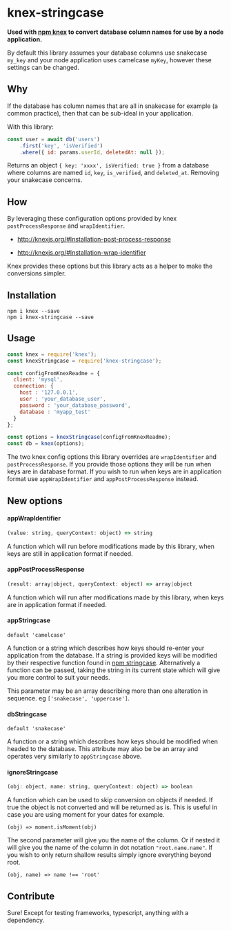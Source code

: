 # knex-stringcase

**Used with [npm knex](https://www.npmjs.com/package/knex) to convert database column names for use by a node application.**

By default this library assumes your database columns use snakecase `my_key` and your node application uses camelcase `myKey`, however these settings can be changed.

## Why

If the database has column names that are all in snakecase for example (a common practice), then that can be sub-ideal in your application.

With this library:

```javascript
const user = await db('users')
    .first('key', 'isVerified')
    .where({ id: params.userId, deletedAt: null });
```

Returns an object `{ key: 'xxxx', isVerified: true }` from a database where columns are named `id`, `key`, `is_verified`, and `deleted_at`. Removing your snakecase concerns.

## How

By leveraging these configuration options provided by knex `postProcessResponse` and `wrapIdentifier`.

* http://knexjs.org/#Installation-post-process-response

* http://knexjs.org/#Installation-wrap-identifier

Knex provides these options but this library acts as a helper to make the conversions simpler.

## Installation

```
npm i knex --save
npm i knex-stringcase --save
```

## Usage

```javascript
const knex = require('knex');
const knexStringcase = require('knex-stringcase');

const configFromKnexReadme = {
  client: 'mysql',
  connection: {
    host : '127.0.0.1',
    user : 'your_database_user',
    password : 'your_database_password',
    database : 'myapp_test'
  }
};

const options = knexStringcase(configFromKnexReadme);
const db = knex(options);
```

The two knex config options this library overrides are `wrapIdentifier` and `postProcessResponse`. If you provide those options they will be run when keys are in database format. If you wish to run when keys are in application format use `appWrapIdentifier` and `appPostProcessResponse` instead.

## New options

#### appWrapIdentifier

```javascript
(value: string, queryContext: object) => string
```

A function which will run before modifications made by this library, when keys are still in application format if needed.

#### appPostProcessResponse

```javascript
(result: array|object, queryContext: object) => array|object
```

A function which will run after modifications made by this library, when keys are in application format if needed.

#### appStringcase

```
default 'camelcase'
```

A function or a string which describes how keys should re-enter your application from the database. If a string is provided keys will be modified by their respective function found in [npm stringcase](https://www.npmjs.com/package/stringcase). Alternatively a function can be passed, taking the string in its current state which will give you more control to suit your needs.

This parameter may be an array describing more than one alteration in sequence. eg `['snakecase', 'uppercase']`.

#### dbStringcase

```
default 'snakecase'
```

A function or a string which describes how keys should be modified when headed to the database. This attribute may also be be an array and operates very similarly to `appStringcase` above.

#### ignoreStringcase

```javascript
(obj: object, name: string, queryContext: object) => boolean
```

A function which can be used to skip conversion on objects if needed. If true the object is not converted and will be returned as is. This is useful in case you are using moment for your dates for example.

`(obj) => moment.isMoment(obj)`

The second parameter will give you the name of the column. Or if nested it will give you the name of the column in dot notation `"root.name.name"`. If you wish to only return shallow results simply ignore everything beyond root.

`(obj, name) => name !== 'root'`

## Contribute

Sure! Except for testing frameworks, typescript, anything with a dependency.
